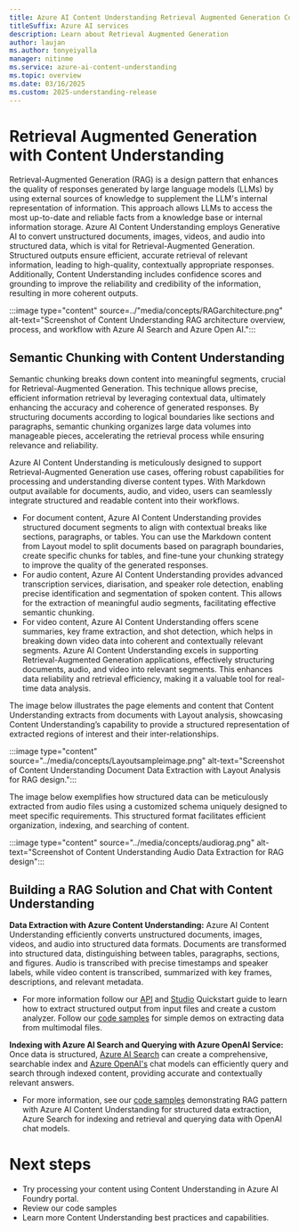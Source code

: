 ```yaml
---
title: Azure AI Content Understanding Retrieval Augmented Generation Concept
titleSuffix: Azure AI services
description: Learn about Retrieval Augmented Generation
author: laujan
ms.author: tonyeiyalla
manager: nitinme
ms.service: azure-ai-content-understanding
ms.topic: overview
ms.date: 03/16/2025
ms.custom: 2025-understanding-release
---
```

# Retrieval Augmented Generation with Content Understanding

Retrieval-Augmented Generation (RAG) is a design pattern that enhances the quality of responses generated by large language models (LLMs) by using external sources of knowledge to supplement the LLM's internal representation of information. This approach allows LLMs to access the most up-to-date and reliable facts from a knowledge base or internal information storage. 
Azure AI Content Understanding employs Generative AI to convert unstructured documents, images, videos, and audio into structured data, which is vital for Retrieval-Augmented Generation. Structured outputs ensure efficient, accurate retrieval of relevant information, leading to high-quality, contextually appropriate responses. Additionally, Content Understanding includes confidence scores and grounding to improve the reliability and credibility of the information, resulting in more coherent outputs.

:::image type="content" source=../"media/concepts/RAGarchitecture.png" alt-text="Screenshot of Content Understanding RAG architecture overview, process, and workflow with Azure AI Search and Azure Open AI.":::

## Semantic Chunking with Content Understanding
Semantic chunking breaks down content into meaningful segments, crucial for Retrieval-Augmented Generation. This technique allows precise, efficient information retrieval by leveraging contextual data, ultimately enhancing the accuracy and coherence of generated responses. By structuring documents according to logical boundaries like sections and paragraphs, semantic chunking organizes large data volumes into manageable pieces, accelerating the retrieval process while ensuring relevance and reliability.

Azure AI Content Understanding is meticulously designed to support Retrieval-Augmented Generation use cases, offering robust capabilities for processing and understanding diverse content types. With Markdown output available for documents, audio, and video, users can seamlessly integrate structured and readable content into their workflows. 
* For document content, Azure AI Content Understanding provides structured document segments to align with contextual breaks like sections, paragraphs, or tables. You can use the Markdown content from Layout model to split documents based on paragraph boundaries, create specific chunks for tables, and fine-tune your chunking strategy to improve the quality of the generated responses.
* For audio content, Azure AI Content Understanding provides advanced transcription services, diarisation, and speaker role detection, enabling precise identification and segmentation of spoken content. This allows for the extraction of meaningful audio segments, facilitating effective semantic chunking. 
* For video content, Azure AI Content Understanding offers scene summaries, key frame extraction, and shot detection, which helps in breaking down video data into coherent and contextually relevant segments.
Azure AI Content Understanding excels in supporting Retrieval-Augmented Generation applications, effectively structuring documents, audio, and video into relevant segments. This enhances data reliability and retrieval efficiency, making it a valuable tool for real-time data analysis.

The image below illustrates the page elements and content that Content Understanding extracts from documents with Layout analysis, showcasing Content Understanding’s capability to provide a structured representation of extracted regions of interest and their inter-relationships. 

:::image type="content" source="../media/concepts/Layoutsampleimage.png" alt-text="Screenshot of Content Understanding Document Data Extraction with Layout Analysis for RAG design.":::

The image below exemplifies how structured data can be meticulously extracted from audio files using a customized schema uniquely designed to meet specific requirements. This structured format facilitates efficient organization, indexing, and searching of content.

:::image type="content" source="../media/concepts/audiorag.png" alt-text="Screenshot of Content Understanding Audio Data Extraction for RAG design":::

## Building a RAG Solution and Chat with Content Understanding
**Data Extraction with Azure Content Understanding:** Azure AI Content Understanding efficiently converts unstructured documents, images, videos, and audio into structured data formats. Documents are transformed into structured data, distinguishing between tables, paragraphs, sections, and figures. Audio is transcribed with precise timestamps and speaker labels, while video content is transcribed, summarized with key frames, descriptions, and relevant metadata. 
* For more information follow our [API](../quickstart/use-rest-api.md) and [Studio](../quickstart/use-ai-foundry.md) Quickstart guide to learn how to extract structured output from input files and create a custom analyzer. Follow our [code samples](https://github.com/Azure-Samples/azure-ai-content-understanding-python) for simple demos on extracting data from multimodal files.

**Indexing with Azure AI Search and Querying with Azure OpenAI Service:** Once data is structured, [Azure AI Search](https://learn.microsoft.com/en-us/azure/search/search-get-started-portal) can create a comprehensive, searchable index and [Azure OpenAI's](https://learn.microsoft.com/en-us/azure/ai-services/openai/concepts/models?tabs=global-standard%2Cstandard-chat-completions) chat models can efficiently query and search through indexed content, providing accurate and contextually relevant answers. 
* For more information, see our [code samples](https://github.com/Azure-Samples/azure-ai-search-with-content-understanding-python#samples) demonstrating RAG pattern with Azure AI Content Understanding for structured data extraction, Azure Search for indexing and retrieval and querying data with OpenAI chat models.

# Next steps
* Try processing your content using Content Understanding in Azure AI Foundry portal.
* Review our code samples
* Learn more Content Understanding best practices and capabilities.
